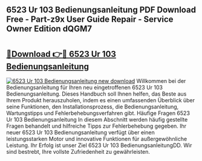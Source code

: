 ## 6523 Ur 103 Bedienungsanleitung PDF Download Free - Part-z9x User Guide Repair - Service Owner Edition dQGM7

# <h2><a href="http://df4max.blite.top/?on=6523+Ur+103+Bedienungsanleitung">🔗Download 👉🔴 6523 Ur 103 Bedienungsanleitung</a></h2>

[![6523 Ur 103 Bedienungsanleitung new download](https://i.imgur.com/lujVjoI.png)](http://df4max.blite.top/?on=6523+Ur+103+Bedienungsanleitung)
Willkommen bei der Bedienungsanleitung für Ihren neu eingetroffenen 6523 Ur 103 Bedienungsanleitung. Dieses Handbuch soll Ihnen helfen, das Beste aus Ihrem Produkt herauszuholen, indem es einen umfassenden Überblick über seine Funktionen, den Installationsprozess, die Bedienungsanleitung, Wartungstipps und Fehlerbehebungsverfahren gibt. Häufige Fragen 6523 Ur 103 Bedienungsanleitung In diesem Abschnitt werden häufig gestellte Fragen behandelt und hilfreiche Tipps zur Fehlerbehebung gegeben. Ihr neuer 6523 Ur 103 Bedienungsanleitung verfügt über einen leistungsstarken Motor und innovative Funktionen für außergewöhnliche Leistung. Ihr Erfolg ist unser Ziel 6523 Ur 103 BedienungsanleitungDD. Wir sind bestrebt, Ihre vollste Zufriedenheit zu gewährleisten.
